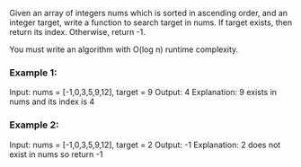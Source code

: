 Given an array of integers nums which is sorted in ascending order, and an integer target, write a function to search target in nums. If target exists, then return its index. Otherwise, return -1.

You must write an algorithm with O(log n) runtime complexity.

### Example 1:

Input: nums = [-1,0,3,5,9,12], target = 9
Output: 4
Explanation: 9 exists in nums and its index is 4

### Example 2:

Input: nums = [-1,0,3,5,9,12], target = 2
Output: -1
Explanation: 2 does not exist in nums so return -1
